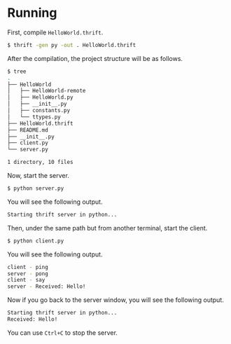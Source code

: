 Running
=======

First, compile `HelloWorld.thrift`.

```bash
$ thrift -gen py -out . HelloWorld.thrift
```

After the compilation, the project structure will be as follows.

```bash
$ tree
.
├── HelloWorld
│   ├── HelloWorld-remote
│   ├── HelloWorld.py
│   ├── __init__.py
│   ├── constants.py
│   └── ttypes.py
├── HelloWorld.thrift
├── README.md
├── __init__.py
├── client.py
└── server.py

1 directory, 10 files
```
Now, start the server.

```bash
$ python server.py
```

You will see the following output.

```bash
Starting thrift server in python...
```

Then, under the same path but from another terminal, start the client.

```bash
$ python client.py
```

You will see the following output.

```bash
client - ping
server - pong
client - say
server - Received: Hello!
```

Now if you go back to the server window, you will see the following output.

```bash
Starting thrift server in python...
Received: Hello!
```

You can use `Ctrl+C` to stop the server.
